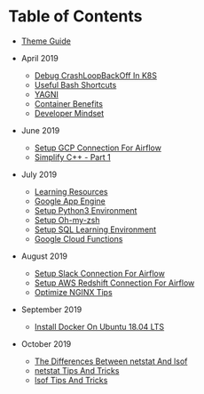 # Table of Contents

* [Theme Guide](./theme_guide.md)

* April 2019
  * [Debug CrashLoopBackOff In K8S](201904/08_DebugCrashLoopBackOffInK8S.md)
  * [Useful Bash Shortcuts](201904/09_UsefulBashShortcuts.md)
  * [YAGNI](201904/10_YAGNI.md)
  * [Container Benefits](201904/19_ContainerBenefits.md)
  * [Developer Mindset](201904/23_DeveloperMindset.md)

* June 2019
  * [Setup GCP Connection For Airflow](201906/05_SetupGCPConnectionOnAirflow.md)
  * [Simplify C++ - Part 1](201906/14_SimplifyC++.md)

* July 2019
  * [Learning Resources](201907/01_LearningResources.md)
  * [Google App Engine](201907/18_GoogleAppEngine.md)
  * [Setup Python3 Environment](201907/19_SetupPython3Environment.md)
  * [Setup Oh-my-zsh](201907/24_SetupZshOnUbuntu.md)
  * [Setup SQL Learning Environment](201907/27_SetupSQLLearningEnvironment.md)
  * [Google Cloud Functions](201907/29_GoogleCloudFunctions.md)

* August 2019
  * [Setup Slack Connection For Airflow](201908/07_SetupSlackConnectionOnAirflow.md)
  * [Setup AWS Redshift Connection For Airflow](201908/08_SetupAWSRedshiftConnectionOnAirflow.md)
  * [Optimize NGINX Tips](201908/27_OptimizeNginxTips.md)

* September 2019
  * [Install Docker On Ubuntu 18.04 LTS](201909/23_InstallDockerOnUbuntu.md)

* October 2019
  * [The Differences Between netstat And lsof](201910/05_NetstatAndLsof.md)
  * [netstat Tips And Tricks](201910/05_NetstatTipsAndTricks.md)
  * [lsof Tips And Tricks](201910/06_LsofTipsAndTricks.md)
